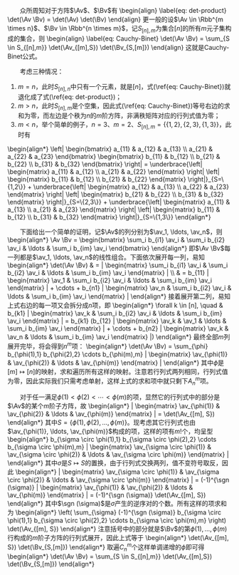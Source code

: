　　众所周知对于方阵$\Av$、$\Bv$有
\begin{align} \label{eq: det-product}
    \det(\Av \Bv) = \det(\Av) \det(\Bv)
\end{align}
更一般的设$\Av \in \Rbb^{m \times n}$、$\Bv \in \Rbb^{n \times m}$，记$S_{[n],m}$为集合$[n]$的所有$m$元子集构成的集合，则
\begin{align} \label{eq: Cauchy-Binet}
    \det(\Av \Bv) = \sum\_{S \in S\_{[n],m}} \det(\Av\_{[m],S}) \det(\Bv\_{S,[m]})
\end{align}
这就是Cauchy-Binet公式。

　　考虑三种情况：
1. $m = n$，此时$S_{[n],n}$中只有一个元素，就是$[n]$，式(\ref{eq: Cauchy-Binet})就退化成了式(\ref{eq: det-product})；
2. $m > n$，此时$S_{[n],m}$是个空集，因此式(\ref{eq: Cauchy-Binet})等号右边的求和为零，而左边是个秩为$n$的$m$阶方阵，非满秩矩阵对应的行列式值为零；
3. $m < n$，举个简单的例子，$n=3$、$m=2$、$S_{[n],m} = \{ \{1,2\}, \{2,3\}, \{1,3\} \}$，此时有

\begin{align\*}
    \left| \begin{bmatrix}
        a\_{11} & a\_{12} & a\_{13} \\\\ a\_{21} & a\_{22} & a\_{23}
    \end{bmatrix} \begin{bmatrix}
        b\_{11} & b\_{12} \\\\ b\_{21} & b\_{22} \\\\ b\_{31} & b\_{32}
    \end{bmatrix} \right| = \underbrace{\left| \begin{matrix}
            a\_{11} & a\_{12} \\\\ a\_{21} & a\_{22}
        \end{matrix} \right| \left| \begin{matrix}
            b\_{11} & b\_{12} \\\\ b\_{21} & b\_{22}
        \end{matrix} \right|}\_{S=\\{1,2\\}} + \underbrace{\left| \begin{matrix}
            a\_{12} & a\_{13} \\\\ a\_{22} & a\_{23}
        \end{matrix} \right| \left| \begin{matrix}
            b\_{21} & b\_{22} \\\\ b\_{31} & b\_{32}
        \end{matrix} \right|}\_{S=\\{2,3\\}} + \underbrace{\left| \begin{matrix}
            a\_{11} & a\_{13} \\\\ a\_{21} & a\_{23}
        \end{matrix} \right| \left| \begin{matrix}
            b\_{11} & b\_{12} \\\\ b\_{31} & b\_{32}
        \end{matrix} \right|}\_{S=\\{1,3\\}}
\end{align\*}

　　下面给出一个简单的证明，记$\Av$的列分别为$\av_1, \ldots, \av_n$，则
\begin{align\*}
    \Av \Bv = \begin{bmatrix}
        \sum\_i b\_{i1} \av\_i & \sum\_i b\_{i2} \av\_i & \ldots & \sum\_i b\_{im} \av\_i
    \end{bmatrix}
\end{align\*}
即$\Av \Bv$每一列都是$\av_1, \ldots, \av_n$的线性组合。下面依次展开每一列，易知
\begin{align\*}
    \det(\Av \Bv) & = | \begin{matrix}
        \sum\_i b\_{i1} \av\_i & \sum\_i b\_{i2} \av\_i & \ldots & \sum\_i b\_{im} \av\_i
    \end{matrix} |                                                          \\\\
                  & = b\_{11} | \begin{matrix}
        \av\_1 & \sum\_i b\_{i2} \av\_i & \ldots & \sum\_i b\_{im} \av\_i
    \end{matrix} | + \cdots +  b\_{n1} | \begin{matrix}
        \av\_n & \sum\_i b\_{i2} \av\_i & \ldots & \sum\_i b\_{im} \av\_i
    \end{matrix} |
\end{align\*}
接着展开第二列，易知上式右边的每一项又会拆分成$n$项，即
\begin{align\*}
    \forall k \in [n], \quad & b\_{k1} | \begin{matrix}
        \av\_k & \sum\_i b\_{i2} \av\_i & \ldots & \sum\_i b\_{im} \av\_i
    \end{matrix} | = b\_{k1} (b\_{12} | \begin{matrix}
        \av\_k & \av\_1 & \ldots & \sum\_i b\_{im} \av\_i
    \end{matrix} | + \cdots + b\_{n2} | \begin{matrix}
        \av\_k & \av\_n & \ldots & \sum\_i b\_{im} \av\_i
    \end{matrix} |)
\end{align\*}
最终全部$m$列展开完毕，将会得到$n^m$项：
\begin{align\*}
    \det(\Av \Bv) = \sum\_{\phi} b\_{\phi(1),1} b\_{\phi(2),2} \cdots b\_{\phi(m),m} | \begin{matrix}
        \av\_{\phi(1)} & \av\_{\phi(2)} & \ldots & \av\_{\phi(m)}
    \end{matrix} |
\end{align\*}
其中$\phi$是$[m] \mapsto [n]$的映射，求和遍历所有这样的映射。注意若行列式两列相同，行列式值为零，因此实际我们只需考虑单射，这样上式的求和项中就只剩下$A_n^m$项。

　　对于任一满足$\phi(1) < \phi(2) < \cdots < \phi(m)$的项，显然它的行列式中的部分是$\Av$的某个$m$阶子方阵，故
\begin{align\*}
    | \begin{matrix}
        \av\_{\phi(1)} & \av\_{\phi(2)} & \ldots & \av\_{\phi(m)}
    \end{matrix} | = \det(\Av\_{[m], S})
\end{align\*}
其中$S = \{\phi(1), \phi(2), \ldots, \phi(m)\}$。现考虑其它行列式也由$\av_{\phi(1)}, \ldots, \av_{\phi(m)}$构成的项，这样的项有$m!$个，均呈型
\begin{align\*}
    b\_{\sigma \circ \phi(1),1} b\_{\sigma \circ \phi(2),2} \cdots b\_{\sigma \circ \phi(m),m} | \begin{matrix}
        \av\_{\sigma \circ \phi(1)} & \av\_{\sigma \circ \phi(2)} & \ldots & \av\_{\sigma \circ \phi(m)}
    \end{matrix} |
\end{align\*}
其中$\sigma$是$S \mapsto S$的置换，由于行列式交换两列，值不变符号取反，因此
\begin{align\*}
    | \begin{matrix}
        \av\_{\sigma \circ \phi(1)} & \av\_{\sigma \circ \phi(2)} & \ldots & \av\_{\sigma \circ \phi(m)}
    \end{matrix} | = (-1)^{\sgn (\sigma)} | \begin{matrix}
        \av\_{\phi(1)} & \av\_{\phi(2)} & \ldots & \av\_{\phi(m)}
    \end{matrix} | = (-1)^{\sgn (\sigma)} \det(\Av\_{[m], S})
\end{align\*}
其中$\sgn (\sigma)$是$\sigma$产生的逆序对的个数。所有这样的项求和为
\begin{align\*}
    \left( \sum\_{\sigma} (-1)^{\sgn (\sigma)} b\_{\sigma \circ \phi(1),1} b\_{\sigma \circ \phi(2),2} \cdots b\_{\sigma \circ \phi(m),m} \right) \det(\Av\_{[m], S})
\end{align\*}
注意括号中的部分就是$\Bv$的第$\phi(1), \ldots, \phi(m)$行构成的$m$阶子方阵的行列式展开，因此上式等于
\begin{align\*}
    \det(\Av\_{[m], S}) \det(\Bv\_{S,[m]})
\end{align\*}
取遍$C_n^m$个这样单调递增的$\phi$即可得
\begin{align\*}
    \det(\Av \Bv) = \sum\_{S \in S\_{[n],m}} \det(\Av\_{[m],S}) \det(\Bv\_{S,[m]})
\end{align\*}

